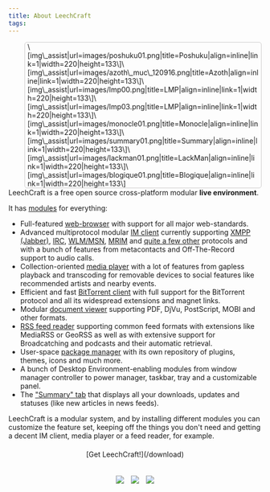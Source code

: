 ```yaml
---
title: About LeechCraft
tags: 
---
```


<style type="text/css">
.mainshots {
    width: 40%;
    min-width: 460px;
    max-width: 1150px;
    float:right;
    margin-left: 4em;
    border-color: #CDCCCC;
    border-width: 1px;
    border-style: solid;
    border-radius: 5px;
    -moz-border-radius: 5px;
    padding-left: 5px;
    padding-right: 5px;
}
</style>

<div class="mainshots">
\[img\_assist|url=images/poshuku01.png|title=Poshuku|align=inline|link=1|width=220|height=133\]\[img\_assist|url=images/azoth\_muc\_120916.png|title=Azoth|align=inline|link=1|width=220|height=133\]\[img\_assist|url=images/lmp00.png|title=LMP|align=inline|link=1|width=220|height=133\]\[img\_assist|url=images/lmp03.png|title=LMP|align=inline|link=1|width=220|height=133\]\[img\_assist|url=images/monocle01.png|title=Monocle|align=inline|link=1|width=220|height=133\]\[img\_assist|url=images/summary01.png|title=Summary|align=inline|link=1|width=220|height=133\]\[img\_assist|url=images/lackman01.png|title=LackMan|align=inline|link=1|width=220|height=133\]\[img\_assist|url=images/blogique01.png|title=Blogique|align=inline|link=1|width=220|height=133\]
</div>

LeechCraft is a free open source cross-platform modular **live environment**.

<style media="all" type="text/css">
.downbutton a {
    display: inline;
    background-image: linear-gradient(top, #8692a7 60%, #282e39 100%);
    background-image: -o-linear-gradient(top, #8692a7 60%, #282e39 100%);
    background-image: -moz-linear-gradient(top, #8692a7 60%, #282e39 100%);
    background-image: -webkit-linear-gradient(top, #8692a7 60%, #282e39 100%);
    background-image: -ms-linear-gradient(top, #8692a7 60%, #282e39 100%);
    background-image: -webkit-gradient(linear, left top, left bottom, color-stop(0.6, #8692a7), color-stop(1, #282e39));
    padding: 15px;
    text-decoration: none;
    color: #eeeeee;
    font-family: sans-serif;
    font-size: 1.1em;
    text-transform: uppercase;
    border-radius: 5px;
    -moz-border-radius: 5px;
    font-weight: bold;
}

.downbutton img {
    margin-top: 20px;
    margin-left: 0.5em;
    margin-right: 0.5em;
}

.downbutton {
    margin-top: 20px;
    margin-bottom: 15px;
    text-align: center;
}
</style>

It has [modules](/plugins) for everything:

- Full-featured [web-browser](/plugins-poshuku) with support for all
  major web-standards.
- Advanced multiprotocol modular [IM client](/plugins-azoth) currently
  supporting [XMPP (Jabber)](/plugins-azoth-xoox),
  [IRC](/plugins-azoth-acetamide), [WLM/MSN](/plugins-azoth-zheet),
  [MRIM](/plugins-azoth-vader) and [quite a few
  other](/plugins-azoth-astrality) protocols and with a bunch of
  features from metacontacts and Off-The-Record support to
  audio calls.
- Collection-oriented [media player](/plugins-lmp) with a lot of
  features from gapless playback and transcoding for removable devices
  to social features like recommended artists and nearby events.
- Efficient and fast [BitTorrent client](/plugins-bittorrent) with
  full support for the BitTorrent protocol and all its widespread
  extensions and magnet links.
- Modular [document viewer](/plugins-monocle) supporting PDF, DjVu,
  PostScript, MOBI and other formats.
- [RSS feed reader](/plugins-aggregator) supporting common feed
  formats with extensions like MediaRSS or GeoRSS as well as with
  extensive support for Broadcatching and podcasts and their
  automatic retrieval.
- User-space [package manager](/plugins-lackman) with its own
  repository of plugins, themes, icons and much more.
- A bunch of Desktop Environment-enabling modules from window
  manager controller to power manager, taskbar, tray and a
  customizable panel.
- The ["Summary" tab](/plugins-summary) that displays all your
  downloads, updates and statuses (like new articles in
  news feeds).

LeechCraft is a modular system, and by installing different modules you
can customize the feature set, keeping off the things you don't need and
getting a decent IM client, media player or a feed reader, for example.

<div class="downbutton">
[Get LeechCraft!](/download)

![](https://files.leechcraft.org/imgs/distro_logos/Linux_24.png)![](https://files.leechcraft.org/imgs/distro_logos/mac_osx_24.png)![](https://files.leechcraft.org/imgs/distro_logos/Windows_24.png)
</div>

<div style="clear:both">
</div>
